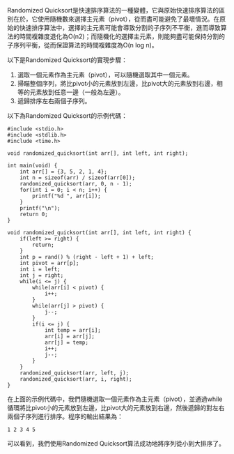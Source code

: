 

Randomized Quicksort是快速排序算法的一種變體，它與原始快速排序算法的區別在於，它使用隨機數來選擇主元素（pivot），從而盡可能避免了最壞情況。在原始的快速排序算法中，選擇的主元素可能會導致分割的子序列不平衡，進而導致算法的時間複雜度退化為O(n2)；而隨機化的選擇主元素，則能夠盡可能保持分割的子序列平衡，從而保證算法的時間複雜度為O(n log n)。

以下是Randomized Quicksort的實現步驟：

1. 選取一個元素作為主元素（pivot），可以隨機選取其中一個元素。
2. 掃瞄整個序列，將比pivot小的元素放到左邊，比pivot大的元素放到右邊，相等的元素放到任意一邊（一般為左邊）。
3. 遞歸排序左右兩個子序列。

以下為Randomized Quicksort的示例代碼：

```
#include <stdio.h>
#include <stdlib.h>
#include <time.h>

void randomized_quicksort(int arr[], int left, int right);

int main(void) {
    int arr[] = {3, 5, 2, 1, 4};
    int n = sizeof(arr) / sizeof(arr[0]);
    randomized_quicksort(arr, 0, n - 1);
    for(int i = 0; i < n; i++) {
        printf("%d ", arr[i]);
    }
    printf("\n");
    return 0;
}

void randomized_quicksort(int arr[], int left, int right) {
    if(left >= right) {
        return;
    }
    int p = rand() % (right - left + 1) + left;
    int pivot = arr[p];
    int i = left;
    int j = right;
    while(i <= j) {
        while(arr[i] < pivot) {
            i++;
        }
        while(arr[j] > pivot) {
            j--;
        }
        if(i <= j) {
            int temp = arr[i];
            arr[i] = arr[j];
            arr[j] = temp;
            i++;
            j--;
        }
    }
    randomized_quicksort(arr, left, j);
    randomized_quicksort(arr, i, right);
}
```

在上面的示例代碼中，我們隨機選取一個元素作為主元素（pivot），並通過while循環將比pivot小的元素放到左邊，比pivot大的元素放到右邊，然後遞歸的對左右兩個子序列進行排序。程序的輸出結果為：

```
1 2 3 4 5
```

可以看到，我們使用Randomized Quicksort算法成功地將序列從小到大排序了。